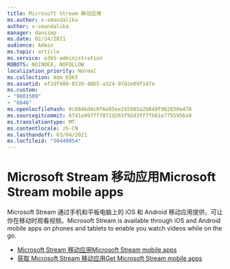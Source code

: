 ```yaml
---
title: Microsoft Stream 移动应用
ms.author: v-smandalika
author: v-smandalika
manager: dansimp
ms.date: 02/24/2021
audience: Admin
ms.topic: article
ms.service: o365-administration
ROBOTS: NOINDEX, NOFOLLOW
localization_priority: Normal
ms.collection: Adm_O365
ms.assetid: ef2df989-8539-48b5-a324-97d2e09f14fe
ms.custom:
- "9001509"
- "8646"
ms.openlocfilehash: 0c6846d4c0f6e85ee245985a2b849f982030e470
ms.sourcegitcommit: 6741a997fff871d263f92d3ff7fb61e7755956a9
ms.translationtype: MT
ms.contentlocale: zh-CN
ms.lasthandoff: 03/04/2021
ms.locfileid: "50449054"
---
```

# <a name="microsoft-stream-mobile-apps"></a><span data-ttu-id="3717b-102">Microsoft Stream 移动应用</span><span class="sxs-lookup"><span data-stu-id="3717b-102">Microsoft Stream mobile apps</span></span>

<span data-ttu-id="3717b-103">Microsoft Stream 通过手机和平板电脑上的 iOS 和 Android 移动应用提供，可让你在移动时观看视频。</span><span class="sxs-lookup"><span data-stu-id="3717b-103">Microsoft Stream is available through iOS and Android mobile apps on phones and tablets to enable you watch videos while on the go.</span></span>

- [<span data-ttu-id="3717b-104">Microsoft Stream 移动应用</span><span class="sxs-lookup"><span data-stu-id="3717b-104">Microsoft Stream mobile apps</span></span>](https://docs.microsoft.com/stream/mobile-apps-overview)
- [<span data-ttu-id="3717b-105">获取 Microsoft Stream 移动应用</span><span class="sxs-lookup"><span data-stu-id="3717b-105">Get Microsoft Stream mobile apps</span></span>](https://docs.microsoft.com/stream/mobile-get-apps)

